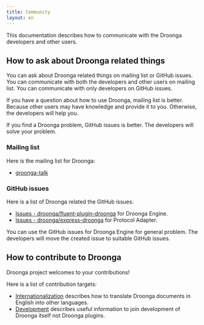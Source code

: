 ```yaml
---
title: Community
layout: en
---
```


This documentation describes how to communicate with the Droonga developers and other users.

## How to ask about Droonga related things

You can ask about Droonga related things on mailing list or GitHub issues. You can communicate with both the developers and other users on mailing list. You can communicate with only developers on GitHub issues.

If you have a question about how to use Droonga, mailing list is better. Because other users may have knowledge and provide it to you. Otherwise, the developers will help you. 

If you find a Droonga problem, GitHub issues is better. The developers will solve your problem.

### Mailing list

Here is the mailing list for Droonga:

 * [groonga-talk](https://lists.sourceforge.net/lists/listinfo/groonga-talk)

### GitHub issues

Here is a list of Droonga related the GitHub issues:

 * [Issues - droonga/fluent-plugin-droonga](https://github.com/droonga/fluent-plugin-droonga/issues) for Droonga Engine.
 * [Issues - droonga/express-droonga](https://github.com/droonga/express-droonga/issues) for Protocol Adapter.

You can use the GitHub issues for Droonga Engine for general problem. The developers will move the created issue to suitable GitHub issues.

## How to contribute to Droonga

Droonga project welcomes to your contributions!

Here is a list of contribution targets:

 * [Internationalization](i18n/) describes how to translate Droonga documents in English into other languages.
 * [Development](development/) describes useful information to join development of Droonga itself not Droonga plugins.

